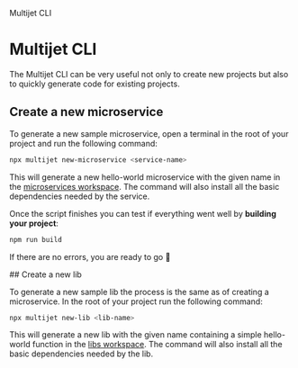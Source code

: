 Multijet CLI

# Multijet CLI

The Multijet CLI can be very useful not only to create new projects but also to quickly generate code for existing projects.

## Create a new microservice

To generate a new sample microservice, open a terminal in the root of your project and run the following command:

```sh
npx multijet new-microservice <service-name>
```

This will generate a new hello-world microservice with the given name in the [microservices workspace]().
The command will also install all the basic dependencies needed by the service.

Once the script finishes you can test if everything went well by **building your project**:

```sh
npm run build
```

If there are no errors, you are ready to go 🎉

## Create a new lib

To generate a new sample lib the process is the same as of creating a microservice.
In the root of your project run the following command:

```sh
npx multijet new-lib <lib-name>
```

This will generate a new lib with the given name containing a simple hello-world function in the [libs workspace]().
The command will also install all the basic dependencies needed by the lib.
